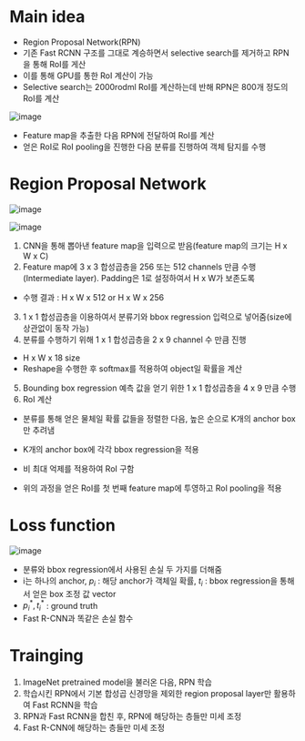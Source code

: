 # Main idea

- Region Proposal Network(RPN)
- 기존 Fast RCNN 구조를 그대로 계승하면서 selective search를 제거하고 RPN을 통해 RoI를 게산
- 이를 통해 GPU를 통한 RoI 계산이 가능
- Selective search는 2000rodml RoI를 계산하는데 반해 RPN은 800개 정도의 RoI를 계산

![image](https://user-images.githubusercontent.com/80622859/216763917-699919e6-2306-4e28-b578-108621a24f90.png)

- Feature map을 추출한 다음 RPN에 전달하여 RoI를 계산
- 얻은 RoI로 RoI pooling을 진행한 다음 분류를 진행하여 객체 탐지를 수행

# Region Proposal Network

![image](https://user-images.githubusercontent.com/80622859/216763942-d0dd0c73-8825-48b9-b63d-3eb522c7b735.png)

![image](https://user-images.githubusercontent.com/80622859/216763945-2f691be9-511b-42ce-af55-5a6579a17575.png)

1. CNN을 통해 뽑아낸 feature map을 입력으로 받음(feature map의 크기는 H x W x C)
2. Feature map에 3 x 3 합성곱층을 256 또는 512 channels 만큼 수행(Intermediate layer). Padding은 1로 설정하여서 H x W가 보존도록
- 수행 결과 : H x W x 512 or H x W x 256
3. 1 x 1 합성곱층을 이용하여서 분류기와 bbox regression 입력으로 넣어줌(size에 상관없이 동작 가능)
4. 분류를 수행하기 위해 1 x 1 합성곱층을 2 x 9 channel 수 만큼 진행
- H x W x 18 size
- Reshape을 수행한 후 softmax를 적용하여 object일 확률을 계산
5. Bounding box regression 예측 값을 얻기 위한 1 x 1 합성곱층을 4 x 9 만큼 수행
6. RoI 계산
- 분류를 통해 얻은 물체일 확률 값들을 정렬한 다음, 높은 순으로 K개의 anchor box만 추려냄
- K개의 anchor box에 각각 bbox regression을 적용
- 비 최대 억제를 적용하여 RoI 구함

- 위의 과정을 얻은 RoI를 첫 번째 feature map에 투영하고 RoI pooling을 적용

# Loss function

![image](https://user-images.githubusercontent.com/80622859/216764168-fa695e63-6762-4604-ba23-f8f45feb8b80.png)

- 분류와 bbox regression에서 사용된 손실 두 가지를 더해줌
- i는 하나의 anchor, $p_i$ : 해당 anchor가 객체일 확률, $t_i$ : bbox regression을 통해서 얻은 box 조정 값 vector
- $p_i ^*, t_i ^*$ : ground truth
- Fast R-CNN과 똑같은 손실 함수

# Trainging 

1. ImageNet pretrained model을 불러온 다음, RPN 학습
2. 학습시킨 RPN에서 기본 합성곱 신경망을 제외한 region proposal layer만 활용하여 Fast RCNN을 학습
3. RPN과 Fast RCNN을 합친 후, RPN에 해당하는 층들만 미세 조정
4. Fast R-CNN에 해당하는 층들만 미세 조정
